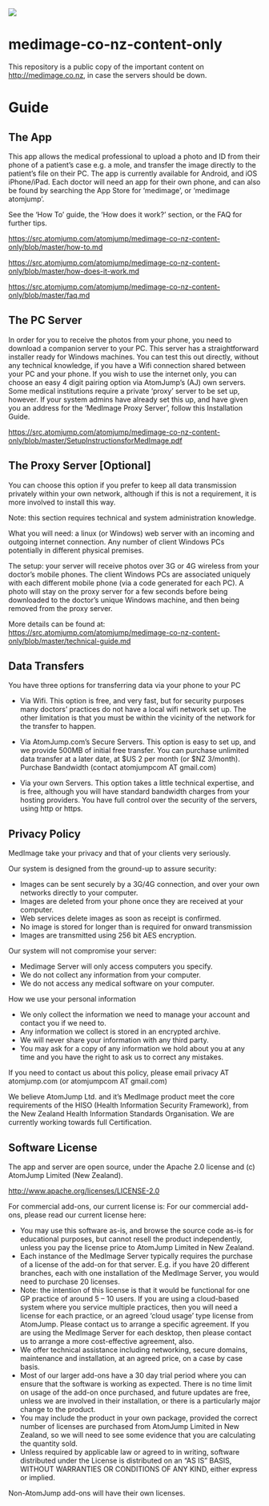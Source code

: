 <img src="https://atomjump.com/images/logo80.png">



# medimage-co-nz-content-only
This repository is a public copy of the important content on http://medimage.co.nz,  in case the servers should be down.


# Guide


## The App

This app allows the medical professional to upload a photo and ID from their phone of a patient’s case e.g. a mole, and transfer the image directly to the patient’s file on their PC. The app is currently available for Android, and iOS iPhone/iPad. Each doctor will need an app for their own phone, and can also be found by searching the App Store for ‘medimage’, or ‘medimage atomjump’.

See the ‘How To’ guide, the ‘How does it work?’ section, or the FAQ for further tips.

https://src.atomjump.com/atomjump/medimage-co-nz-content-only/blob/master/how-to.md

https://src.atomjump.com/atomjump/medimage-co-nz-content-only/blob/master/how-does-it-work.md

https://src.atomjump.com/atomjump/medimage-co-nz-content-only/blob/master/faq.md


## The PC Server

In order for you to receive the photos from your phone, you need to download a companion server to your PC. This server has a straightforward installer ready for Windows machines. You can test this out directly, without any technical knowledge, if you have a Wifi connection shared between your PC and your phone. If you wish to use the internet only, you can choose an easy 4 digit pairing option via AtomJump’s (AJ) own servers. Some medical institutions require a private ‘proxy’ server to be set up, however. If your system admins have already set this up, and have given you an address for the ‘MedImage Proxy Server’, follow this Installation Guide.

https://src.atomjump.com/atomjump/medimage-co-nz-content-only/blob/master/SetupInstructionsforMedImage.pdf

## The Proxy Server [Optional]

You can choose this option if you prefer to keep all data transmission privately within your own network, although if this is not a requirement, it is more involved to install this way.

Note: this section requires technical and system administration knowledge.

What you will need: a linux (or Windows) web server with an incoming and outgoing internet connection. Any number of client Windows PCs potentially in different physical premises.

The setup: your server will receive photos over 3G or 4G wireless from your doctor’s mobile phones. The client Windows PCs are associated uniquely with each different mobile phone (via a code generated for each PC). A photo will stay on the proxy server for a few seconds before being downloaded to the doctor’s unique Windows machine, and then being removed from the proxy server.

More details can be found at:
https://src.atomjump.com/atomjump/medimage-co-nz-content-only/blob/master/technical-guide.md


## Data Transfers

You have three options for transferring data via your phone to your PC

* Via Wifi. This option is free, and very fast, but for security purposes many doctors’ practices do not have a local wifi network set up. The other limitation is that you must be within the vicinity of the network for the transfer to happen.

* Via AtomJump.com’s Secure Servers. This option is easy to set up, and we provide 500MB of initial free transfer. You can purchase unlimited data transfer at a later date, at $US 2 per month (or $NZ 3/month).
Purchase Bandwidth (contact atomjumpcom AT gmail.com)

* Via your own Servers. This option takes a little technical expertise, and is free, although you will have standard bandwidth charges from your hosting providers. You have full control over the security of the servers, using http or https.


## Privacy Policy

MedImage take your privacy and that of your clients very seriously.

Our system is designed from the ground-up to assure security:

* Images can be sent securely by a 3G/4G connection, and over your own networks directly to your computer.
* Images are deleted from your phone once they are received at your computer.
* Web services delete images as soon as receipt is confirmed.
* No image is stored for longer than is required for onward transmission
* Images are transmitted using 256 bit AES encryption.

Our system will not compromise your server:

* Medimage Server will only access computers you specify.
* We do not collect any information from your computer.
* We do not access any medical software on your computer.

How we use your personal information

* We only collect the information we need to manage your account and contact you if we need to.
* Any information we collect is stored in an encrypted archive.
* We will never share your information with any third party.
* You may ask for a copy of any information we hold about you at any time and you have the right to ask us to correct any mistakes.

If you need to contact us about this policy, please email privacy AT atomjump.com (or atomjumpcom AT gmail.com)

We believe AtomJump Ltd. and it’s MedImage product meet the core requirements of the HISO (Health Information Security Framework), from the New Zealand Health Information Standards Organisation. We are currently working towards full Certification.

 

 

## Software License

The app and server are open source, under the Apache 2.0 license and (c) AtomJump Limited (New Zealand).  

http://www.apache.org/licenses/LICENSE-2.0

For commercial add-ons, our current license is: 
For our commercial add-ons, please read our current license here:

* You may use this software as-is, and browse the source code as-is for educational purposes, but cannot resell the product independently, unless you pay the license price to AtomJump Limited in New Zealand.
* Each instance of the MedImage Server typically requires the purchase of a license of the add-on for that server. E.g. if you have 20 different branches, each with one installation of the MedImage Server, you would need to purchase 20 licenses.
* Note: the intention of this license is that it would be functional for one GP practice of around 5 – 10 users. If you are using a cloud-based system where you service multiple practices, then you will need a license for each practice, or an agreed ‘cloud usage’ type license from AtomJump. Please contact us to arrange a specific agreement. If you are using the MedImage Server for each desktop, then please contact us to arrange a more cost-effective agreement, also.
* We offer technical assistance including networking, secure domains, maintenance and installation, at an agreed price, on a case by case basis.
* Most of our larger add-ons have a 30 day trial period where you can ensure that the software is working as expected. There is no time limit on usage of the add-on once purchased, and future updates are free, unless we are involved in their installation, or there is a particularly major change to the product.
* You may include the product in your own package, provided the correct number of licenses are purchased from AtomJump Limited in New Zealand, so we will need to see some evidence that you are calculating the quantity sold.
* Unless required by applicable law or agreed to in writing, software distributed under the License is distributed on an “AS IS” BASIS, WITHOUT WARRANTIES OR CONDITIONS OF ANY KIND, either express or implied.

Non-AtomJump add-ons will have their own licenses.
